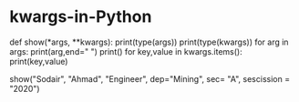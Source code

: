 # kwargs-in-Python

def show(*args, **kwargs):
    print(type(args))
    print(type(kwargs))
    for arg in args:
        print(arg,end=" ")
    print()
    for key,value in kwargs.items():
        print(key,value)


show("Sodair", "Ahmad", "Engineer", dep="Mining", sec= "A", sescission = "2020")

